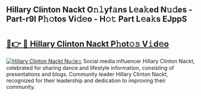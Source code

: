 ## Hillary Clinton Nackt O𝚗𝚕yf𝚊ns L𝚎a𝚔ed N𝚞𝚍es - Part-r9I P𝚑𝚘tos Vi𝚍𝚎o - H𝚘𝚝 Part L𝚎a𝚔s EJppS

# <h2><a href="http://kf3c0fd.oniu.top/?m=Hillary+Clinton+Nackt">🔗👉 🔴 Hillary Clinton Nackt P𝚑ot𝚘𝚜 V𝚒d𝚎o</a></h2>

[![Hillary Clinton Nackt Nu𝚍e𝚜](https://i.imgur.com/0qMVB7G.gif)](http://kf3c0fd.oniu.top/?m=Hillary+Clinton+Nackt)
Social media influencer Hillary Clinton Nackt, celebrated for sharing dance and lifestyle information, consisting of presentations and blogs. Community leader Hillary Clinton Nackt, recognized for their leadership and dedication to improving their community.  
